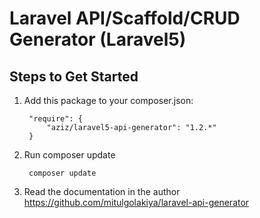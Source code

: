 Laravel API/Scaffold/CRUD Generator (Laravel5)
=======================

Steps to Get Started
---------------------

1. Add this package to your composer.json:
  
        "require": {
            "aziz/laravel5-api-generator": "1.2.*"
        }
  
2. Run composer update

        composer update

3. Read the documentation in the author https://github.com/mitulgolakiya/laravel-api-generator